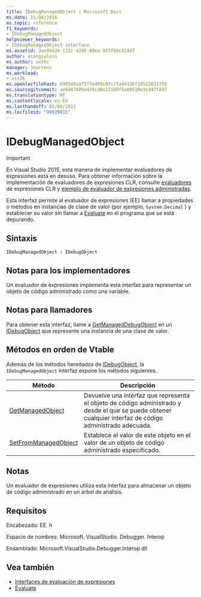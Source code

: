 ```yaml
---
title: IDebugManagedObject | Microsoft Docs
ms.date: 11/04/2016
ms.topic: reference
f1_keywords:
- IDebugManagedObject
helpviewer_keywords:
- IDebugManagedObject interface
ms.assetid: 3ae09d34-112c-4285-80ee-9f7f8dc414d7
author: acangialosi
ms.author: anthc
manager: jmartens
ms.workload:
- vssdk
ms.openlocfilehash: b90540aaf5f7e409c8fc7fa44126f195230317f8
ms.sourcegitcommit: ae6d47b09a439cd0e13180f5e89510e3e347fd47
ms.translationtype: MT
ms.contentlocale: es-ES
ms.lasthandoff: 02/08/2021
ms.locfileid: "99929815"
---
```

# <a name="idebugmanagedobject"></a>IDebugManagedObject
> [!IMPORTANT]
> En Visual Studio 2015, esta manera de implementar evaluadores de expresiones está en desuso. Para obtener información sobre la implementación de evaluadores de expresiones CLR, consulte [evaluadores](https://github.com/Microsoft/ConcordExtensibilitySamples/wiki/CLR-Expression-Evaluators) de expresiones CLR y [ejemplo de evaluador de expresiones administradas](https://github.com/Microsoft/ConcordExtensibilitySamples/wiki/Managed-Expression-Evaluator-Sample).

 Esta interfaz permite al evaluador de expresiones (EE) llamar a propiedades o métodos en instancias de clase de valor (por ejemplo, `System.Decimal` ) y establecer su valor sin llamar a [Evaluate](../../../extensibility/debugger/reference/idebugfunctionobject-evaluate.md) en el programa que se está depurando.

## <a name="syntax"></a>Sintaxis

```
IDebugManagedObject : IDebugObject
```

## <a name="notes-for-implementers"></a>Notas para los implementadores
 Un evaluador de expresiones implementa esta interfaz para representar un objeto de código administrado como una variable.

## <a name="notes-for-callers"></a>Notas para llamadores
 Para obtener esta interfaz, llame a [GetManagedDebugObject](../../../extensibility/debugger/reference/idebugobject-getmanageddebugobject.md) en un [IDebugObject](../../../extensibility/debugger/reference/idebugobject.md) que represente una instancia de una clase de valor.

## <a name="methods-in-vtable-order"></a>Métodos en orden de Vtable
 Además de los métodos heredados de [IDebugObject](../../../extensibility/debugger/reference/idebugobject.md), la `IDebugManagedObject` interfaz expone los métodos siguientes.

|Método|Descripción|
|------------|-----------------|
|[GetManagedObject](../../../extensibility/debugger/reference/idebugmanagedobject-getmanagedobject.md)|Devuelve una interfaz que representa el objeto de código administrado y desde el que se puede obtener cualquier interfaz de código administrado adecuada.|
|[SetFromManagedObject](../../../extensibility/debugger/reference/idebugmanagedobject-setfrommanagedobject.md)|Establece el valor de este objeto en el valor de un objeto de código administrado especificado.|

## <a name="remarks"></a>Notas
 Un evaluador de expresiones utiliza esta interfaz para almacenar un objeto de código administrado en un árbol de análisis.

## <a name="requirements"></a>Requisitos
 Encabezado: EE. h

 Espacio de nombres: Microsoft. VisualStudio. Debugger. Interop

 Ensamblado: Microsoft.VisualStudio.Debugger.Interop.dll

## <a name="see-also"></a>Vea también
- [Interfaces de evaluación de expresiones](../../../extensibility/debugger/reference/expression-evaluation-interfaces.md)
- [Evaluate](../../../extensibility/debugger/reference/idebugfunctionobject-evaluate.md)
